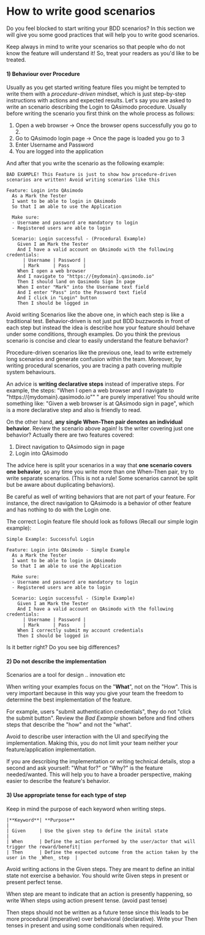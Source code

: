 # How to write good scenarios

Do you feel blocked to start writing your BDD scenarios? In this section we will give you some good practices that will help you to write good scenarios.

Keep always in mind to write your scenarios so that people who do not know the feature will understand it! So, treat your readers as you'd like to be treated.

#### 1) Behaviour over Procedure

Usually as you get started writing feature files you might be tempted to write them with a _procedure-driven_ mindset, which is just step-by-step instructions
with actions and expected results. 
Let's say you are asked to write an scenario describing the Login to QAsimodo procedure. Usually before writing the scenario you first think on the whole process as follows:
1. Open a web browser -> Once the browser opens successfully you go to 2.
2. Go to QAsimodo login page -> Once the page is loaded you go to 3
3. Enter Username and Password 
4. You are logged into the application

And after that you write the scenario as the following example:

    BAD EXAMPLE! This Feature is just to show how procedure-driven scenarios are written! Avoid writing scenarios like this
    
    Feature: Login into QAsimodo
      As a Mark the Tester
      I want to be able to login in QAsimodo
      So that I am able to use the Application
    
      Make sure:
      - Username and password are mandatory to login
      - Registered users are able to login
    
      Scenario: Login successful - (Procedural Example)
        Given I am Mark the Tester
        And I have a valid account on QAsimodo with the following credentials:
          | Username | Password |
          | Mark     | Pass     |
        When I open a web browser
        And I navigate to "https://{mydomain}.qasimodo.io"
        Then I should land on Qasimodo Sign In page
        When I enter "Mark" into the Username text field
        And I enter "Pass" into the Password text field
        And I click in "Login" button
        Then I should be logged in
  
Avoid writing Scenarios like the above one, in which each step is like a traditional test. Behavior-driven is not just put BDD buzzwords in front of each step
but instead the idea is describe how your feature should behave under some conditions, through examples. Do you think the previous scenario is concise and clear to easily 
understand the feature behavior? 

Procedure-driven scenarios like the previous one, lead to write extremely long scenarios and generate confusion within the team. Moreover, by writing
procedural scenarios, you are tracing a path covering multiple system behaviours.    

An advice is **writing declarative steps** instead of imperative steps. For example, the steps: "When I open a web browser and I navigate to "https://{mydomain}.qasimodo.io"" "
are purely imperative! You should write something like: "Given a web browser is at QAsimodo sign in page", which is a more declarative step and also is 
friendly to read.

On the other hand, **any single When-Then pair denotes an individual behavior**. Review the scenario above again! Is the writer covering just one behavior?
Actually there are two features covered: 
1. Direct navigation to QAsimodo sign in page
2. Login into QAsimodo

The advice here is split your scenarios in a way that **one scenario covers one behavior**, so any time you write more than one When-Then pair, try to
write separate scenarios. (This is not a rule! Some scenarios cannot be split but be aware about duplicating behaviors). 

Be careful as well of writing behaviors that are not part of your feature. For instance, the direct navigation to QAsimodo is a behavior of other feature
and has nothing to do with the Login one. 

The correct Login feature file should look as follows (Recall our simple login example):

    Simple Example: Successful Login
    
    Feature: Login into QAsimodo - Simple Example
      As a Mark the Tester
      I want to be able to login in QAsimodo
      So that I am able to use the Application
    
      Make sure:
      - Username and password are mandatory to login
      - Registered users are able to login
    
      Scenario: Login successful - (Simple Example)
        Given I am Mark the Tester
        And I have a valid account on QAsimodo with the following credentials:
          | Username | Password |
          | Mark     | Pass     |
        When I correctly submit my account credentials
        Then I should be logged in
            
Is it better right? Do you see big differences?

#### 2) Do not describe the implementation

Scenarios are a tool for design .. innovation etc

When writing your examples focus on the "**What**", not on the "How". This is very important because in this way you give your team the freedom 
to determine the best implementation of the feature. 

For example, users "submit authentication credentials", they do not "click the submit button". Review the _Bad Example_ shown before and find others steps
that describe the "how" and not the "what".

Avoid to describe user interaction with the UI and specifying the implementation. Making this, you do not limit your team neither your feature/application implementation.

If you are describing the implementation or writing technical details, stop a second and ask yourself: "What for?" or "Why?" is the feature needed/wanted. This will help you to have
a broader perspective, making easier to describe the feature's behavior.

#### 3) Use appropriate tense for each type of step

Keep in mind the purpose of each keyword when writing steps.   
    
    |**Keyword**| **Purpose**                                                                       |
    | Given     | Use the given step to define the inital state                                     |  
    | When      | Define the action performed by the user/actor that will trigger the reward/benefit|
    | Then      | Define the expected outcome from the action taken by the user in the _When_ step  |    

Avoid writing actions in the Given steps. They are meant to define an initial state not exercise a behavior. You should write Given steps in present or present perfect tense.

When step are meant to indicate that an action is presently happening, so write When steps using action present tense. (avoid past tense)

Then steps should not be written as a future tense since this leads to be more procedural (imperative) over behavioral (declarative). Write your Then tenses in present and using some conditionals when required.  





























